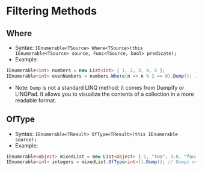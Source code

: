 # Filtering Methods

## Where

- Syntax: `IEnumerable<TSource> Where<TSource>(this IEnumerable<TSource> source, Func<TSource, bool> predicate);`
- Example:

```csharp
IEnumerable<int> numbers = new List<int> { 1, 2, 3, 4, 5 };
IEnumerable<int> evenNumbers = numbers.Where(n => n % 2 == 0).Dump(); // Dumps the even numbers to the console
```

- Note: `Dump` is not a standard LINQ method; it comes from Dumpify or LINQPad. It allows you to visualize the contents of a collection in a more readable format.

## OfType

- Syntax: `IEnumerable<TResult> OfType<TResult>(this IEnumerable source);`
- Example:

```csharp
IEnumerable<object> mixedList = new List<object> { 1, "two", 3.0, "four" };
IEnumerable<int> integers = mixedList.OfType<int>().Dump(); // Dumps only the integers from the mixed list
```
